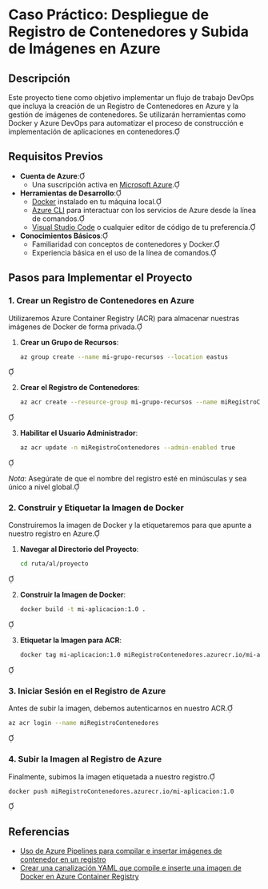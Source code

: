 # Caso Práctico: Despliegue de Registro de Contenedores y Subida de Imágenes en Azure

## Descripción

Este proyecto tiene como objetivo implementar un flujo de trabajo DevOps que incluya la creación de un Registro de Contenedores en Azure y la gestión de imágenes de contenedores. Se utilizarán herramientas como Docker y Azure DevOps para automatizar el proceso de construcción e implementación de aplicaciones en contenedores.

## Requisitos Previos

- **Cuenta de Azure**:
  - Una suscripción activa en [Microsoft Azure](https://azure.microsoft.com/).
- **Herramientas de Desarrollo**:
  - [Docker](https://www.docker.com/get-started) instalado en tu máquina local.
  - [Azure CLI](https://docs.microsoft.com/es-es/cli/azure/install-azure-cli) para interactuar con los servicios de Azure desde la línea de comandos.
  - [Visual Studio Code](https://code.visualstudio.com/) o cualquier editor de código de tu preferencia.
- **Conocimientos Básicos**:
  - Familiaridad con conceptos de contenedores y Docker.
  - Experiencia básica en el uso de la línea de comandos.

## Pasos para Implementar el Proyecto

### 1. Crear un Registro de Contenedores en Azure

Utilizaremos Azure Container Registry (ACR) para almacenar nuestras imágenes de Docker de forma privada.

1. **Crear un Grupo de Recursos**:
   ```bash
   az group create --name mi-grupo-recursos --location eastus
   ```


2. **Crear el Registro de Contenedores**:
   ```bash
   az acr create --resource-group mi-grupo-recursos --name miRegistroContenedores --sku Basic
   ```


3. **Habilitar el Usuario Administrador**:
   ```bash
   az acr update -n miRegistroContenedores --admin-enabled true
   ```


*Nota*: Asegúrate de que el nombre del registro esté en minúsculas y sea único a nivel global.

### 2. Construir y Etiquetar la Imagen de Docker

Construiremos la imagen de Docker y la etiquetaremos para que apunte a nuestro registro en Azure.

1. **Navegar al Directorio del Proyecto**:
   ```bash
   cd ruta/al/proyecto
   ```


2. **Construir la Imagen de Docker**:
   ```bash
   docker build -t mi-aplicacion:1.0 .
   ```


3. **Etiquetar la Imagen para ACR**:
   ```bash
   docker tag mi-aplicacion:1.0 miRegistroContenedores.azurecr.io/mi-aplicacion:1.0
   ```


### 3. Iniciar Sesión en el Registro de Azure

Antes de subir la imagen, debemos autenticarnos en nuestro ACR.


```bash
az acr login --name miRegistroContenedores
```


### 4. Subir la Imagen al Registro de Azure

Finalmente, subimos la imagen etiquetada a nuestro registro.


```bash
docker push miRegistroContenedores.azurecr.io/mi-aplicacion:1.0
```


## Referencias

- [Uso de Azure Pipelines para compilar e insertar imágenes de contenedor en un registro](https://learn.microsoft.com/es-es/azure/devops/pipelines/ecosystems/containers/push-image?view=azure-devops)
- [Crear una canalización YAML que compile e inserte una imagen de Docker en Azure Container Registry](https://learn.microsoft.com/es-es/azure/devops/pipelines/ecosystems/containers/acr-template?view=azure-devops)

